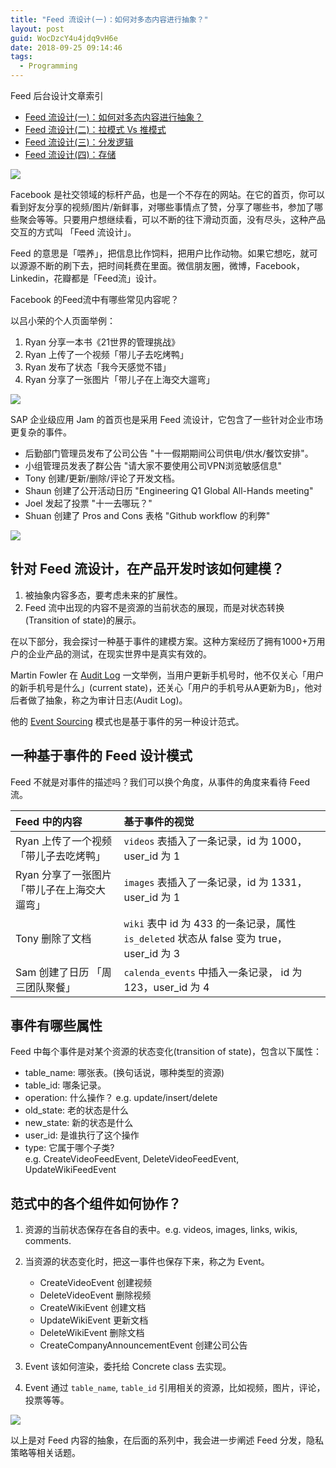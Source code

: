 ```yaml
---
title: "Feed 流设计(一)：如何对多态内容进行抽象？"
layout: post
guid: WocDzcY4u4jdq9vH6e
date: 2018-09-25 09:14:46
tags:
  - Programming
---
```


Feed 后台设计文章索引

- [Feed 流设计(一)：如何对多态内容进行抽象？](http://mednoter.com/design-of-feed-part-one.html)
- [Feed 流设计(二)：拉模式 Vs 推模式](http://mednoter.com/design-of-feed-part-two.html)
- [Feed 流设计(三)：分发逻辑](http://mednoter.com/design-of-feed-part-three.html)
- [Feed 流设计(四)：存储](http://mednoter.com/design-of-feed-part-four.html)


![](/media/files/2018/2018-09-25_15-13-00-screenshot.gif)

Facebook 是社交领域的标杆产品，也是一个不存在的网站。在它的首页，你可以看到好友分享的视频/图片/新鲜事，对哪些事情点了赞，分享了哪些书，参加了哪些聚会等等。只要用户想继续看，可以不断的往下滑动页面，没有尽头，这种产品交互的方式叫 「Feed 流设计」。

Feed 的意思是「喂养」，把信息比作饲料，把用户比作动物。如果它想吃，就可以源源不断的刷下去，把时间耗费在里面。微信朋友圈，微博，Facebook，Linkedin，花瓣都是「Feed流」设计。

Facebook 的Feed流中有哪些常见内容呢？

以吕小荣的个人页面举例：

1. Ryan 分享一本书《21世界的管理挑战》
2. Ryan 上传了一个视频「带儿子去吃烤鸭」
3. Ryan 发布了状态「我今天感觉不错」
4. Ryan 分享了一张图片「带儿子在上海交大遛弯」

![](/media/files/2018/2018-08-28-demo.jpg)


SAP 企业级应用 Jam 的首页也是采用 Feed 流设计，它包含了一些针对企业市场更复杂的事件。

- 后勤部门管理员发布了公司公告 "十一假期期间公司供电/供水/餐饮安排"。
- 小组管理员发表了群公告 "请大家不要使用公司VPN浏览敏感信息"
- Tony 创建/更新/删除/评论了开发文档。
- Shaun 创建了公开活动日历 "Engineering Q1 Global All-Hands meeting"
- Joel 发起了投票 "十一去哪玩？"
- Shuan 创建了 Pros and Cons 表格 "Github workflow 的利弊"

![](/media/files/2018/2018-09-26_08-05-28-jam.jpg)


## 针对 Feed 流设计，在产品开发时该如何建模？

1. 被抽象内容多态，要考虑未来的扩展性。
2. Feed 流中出现的内容不是资源的当前状态的展现，而是对状态转换(Transition of state)的展示。

在以下部分，我会探讨一种基于事件的建模方案。这种方案经历了拥有1000+万用户的企业产品的测试，在现实世界中是真实有效的。

Martin Fowler 在 [Audit Log](https://martinfowler.com/eaaDev/AuditLog.html) 一文举例，当用户更新手机号时，他不仅关心「用户的新手机号是什么」(current state)，还关心「用户的手机号从A更新为B」，他对后者做了抽象，称之为审计日志(Audit Log)。

他的 [Event Sourcing](https://martinfowler.com/eaaDev/EventSourcing.html) 模式也是基于事件的另一种设计范式。

## 一种基于事件的 Feed 设计模式

Feed 不就是对事件的描述吗？我们可以换个角度，从事件的角度来看待 Feed 流。

| Feed 中的内容 | 基于事件的视觉 |
|:--|:--|
| Ryan 上传了一个视频「带儿子去吃烤鸭」 | `videos` 表插入了一条记录，id 为 1000， user_id 为 1 |
| Ryan 分享了一张图片「带儿子在上海交大遛弯」 | `images` 表插入了一条记录，id 为 1331，user_id 为 1  |
| Tony 删除了文档 | `wiki` 表中 id 为 433 的一条记录，属性 `is_deleted` 状态从 false 变为 true，user_id 为 3  |
| Sam 创建了日历 「周三团队聚餐」 | `calenda_events` 中插入一条记录， id 为 123，user_id 为 4  |

## 事件有哪些属性

Feed 中每个事件是对某个资源的状态变化(transition of state)，包含以下属性：

- table_name: 哪张表。(换句话说，哪种类型的资源)
- table_id: 哪条记录。
- operation: 什么操作？ e.g. update/insert/delete 
- old_state: 老的状态是什么
- new_state: 新的状态是什么
- user_id: 是谁执行了这个操作
- type: 它属于哪个子类?  
    e.g. CreateVideoFeedEvent, DeleteVideoFeedEvent, UpdateWikiFeedEvent

## 范式中的各个组件如何协作？

1. 资源的当前状态保存在各自的表中。e.g. videos, images, links, wikis, comments.

2. 当资源的状态变化时，把这一事件也保存下来，称之为 Event。
    - CreateVideoEvent 创建视频
    - DeleteVideoEvent 删除视频
    - CreateWikiEvent  创建文档
    - UpdateWikiEvent  更新文档
    - DeleteWikiEvent  删除文档
    - CreateCompanyAnnouncementEvent 创建公司公告

3. Event 该如何渲染，委托给 Concrete class 去实现。

4. Event 通过 `table_name`, `table_id` 引用相关的资源，比如视频，图片，评论，投票等等。


![](/media/files/2018/2018-09-25-feed.png)

以上是对 Feed 内容的抽象，在后面的系列中，我会进一步阐述 Feed 分发，隐私策略等相关话题。

